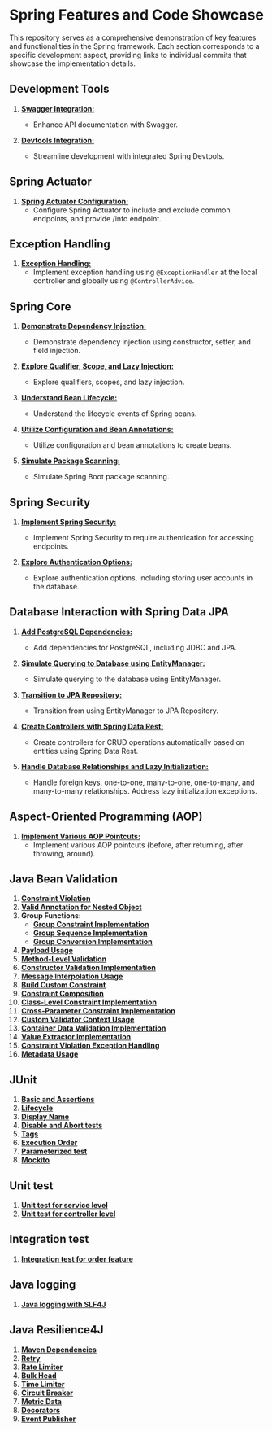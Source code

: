 # Spring Features and Code Showcase

This repository serves as a comprehensive demonstration of key features and functionalities in the Spring framework. Each section corresponds to a specific development aspect, providing links to individual commits that showcase the implementation details.

## Development Tools

1. [**Swagger Integration:**](https://github.com/dwinanto34/Spring/commit/b55a2d910294f5303b1420b90c481f4adefb39e1)
   - Enhance API documentation with Swagger.

2. [**Devtools Integration:**](https://github.com/dwinanto34/Spring/commit/55f8e50e35b5367902407a52d4dc93dc82b1b72e)
   - Streamline development with integrated Spring Devtools.

## Spring Actuator

1. [**Spring Actuator Configuration:**](https://github.com/dwinanto34/Spring/commit/309937cdba3f42662fc857ca3e3d588d3de81803)
   - Configure Spring Actuator to include and exclude common endpoints, and provide /info endpoint.

## Exception Handling

1. [**Exception Handling:**](https://github.com/dwinanto34/Spring/commit/689700480a69a1020515b179c36ae1afc3b10330)
   - Implement exception handling using `@ExceptionHandler` at the local controller and globally using `@ControllerAdvice`.

## Spring Core

1. [**Demonstrate Dependency Injection:**](https://github.com/dwinanto34/Spring/commit/8bbca9627eadd280580f70a464080c41670db4a0)
   - Demonstrate dependency injection using constructor, setter, and field injection.

2. [**Explore Qualifier, Scope, and Lazy Injection:**](https://github.com/dwinanto34/Spring/commit/c46d387b5ad2b526eb9ebf9992f69520b1055c1d)
   - Explore qualifiers, scopes, and lazy injection.

3. [**Understand Bean Lifecycle:**](https://github.com/dwinanto34/Spring/commit/97421ab28e13bd9019df8dc8cf0359f285b1bb9e)
   - Understand the lifecycle events of Spring beans.

4. [**Utilize Configuration and Bean Annotations:**](https://github.com/dwinanto34/Spring/commit/340cf53d35235c06e8074d5cc520d5c935ec3c56)
   - Utilize configuration and bean annotations to create beans.

5. [**Simulate Package Scanning:**](https://github.com/dwinanto34/Spring/commit/39c64f44b4338da68a5a978f410b9757b92635b8)
   - Simulate Spring Boot package scanning.

## Spring Security

1. [**Implement Spring Security:**](https://github.com/dwinanto34/Spring/commit/5761ca065c7d14c41e231d79ef45e1bc65061d89)
   - Implement Spring Security to require authentication for accessing endpoints.

2. [**Explore Authentication Options:**](https://github.com/dwinanto34/Spring/commit/6b7781264d543e83ac88f76a7e103a768ed58ef3)
   - Explore authentication options, including storing user accounts in the database.

## Database Interaction with Spring Data JPA

1. [**Add PostgreSQL Dependencies:**](https://github.com/dwinanto34/Spring/commit/7fee50a81fd44b1c8e0d7e51d287e1e7e787a8e8)
   - Add dependencies for PostgreSQL, including JDBC and JPA.

2. [**Simulate Querying to Database using EntityManager:**](https://github.com/dwinanto34/Spring/commit/38e7b43bd9900421243d8bbc68a10e37dd284cae)
   - Simulate querying to the database using EntityManager.

3. [**Transition to JPA Repository:**](https://github.com/dwinanto34/Spring/commit/ae39ee4a6188b1ecbcdfb5754ed12c85e7e652c0)
   - Transition from using EntityManager to JPA Repository.

4. [**Create Controllers with Spring Data Rest:**](https://github.com/dwinanto34/Spring/commit/05edfdf2ba56e203b24cf9b99a7b44c82b42e081)
   - Create controllers for CRUD operations automatically based on entities using Spring Data Rest.

5. [**Handle Database Relationships and Lazy Initialization:**](https://github.com/dwinanto34/Spring/commit/06b81f6a34fdfcfdd1e0910a3f5694f7a993822a)
   - Handle foreign keys, one-to-one, many-to-one, one-to-many, and many-to-many relationships. Address lazy initialization exceptions.

## Aspect-Oriented Programming (AOP)

1. [**Implement Various AOP Pointcuts:**](https://github.com/dwinanto34/Spring/commit/8c6f5983f752902d6637823aff55c37f7b1736d8)
   - Implement various AOP pointcuts (before, after returning, after throwing, around).

## Java Bean Validation

1. [**Constraint Violation**](https://github.com/dwinanto34/Spring/commit/b154a85f592d781d37d693560959e8a9cd6ff59a)
2. [**Valid Annotation for Nested Object**](https://github.com/dwinanto34/Spring/commit/8ff5c5ab1c83c468a8fb0e5f4a1f12d92ec6836b)
3. **Group Functions:**
   - [**Group Constraint Implementation**](https://github.com/dwinanto34/Spring/commit/6c107f1d7b48c14304df37dd1e8f6141df3a411c)
   - [**Group Sequence Implementation**](https://github.com/dwinanto34/Spring/commit/241d45d4113544a25f00deffb68c1945f0148a4f)
   - [**Group Conversion Implementation**](https://github.com/dwinanto34/Spring/commit/363ea771547beddfe6ebba53c4048938a48558b2)
4. [**Payload Usage**](https://github.com/dwinanto34/Spring/commit/f9a827999a7a82057c903adcd1f7030110c147bd)
5. [**Method-Level Validation**](https://github.com/dwinanto34/Spring/commit/f7378f47c5689e45b7e435784c6aba94cc5ce6e3)
6. [**Constructor Validation Implementation**](https://github.com/dwinanto34/Spring/commit/8974140b482431d05b5cfa06137424c3065939ca)
7. [**Message Interpolation Usage**](https://github.com/dwinanto34/Spring/commit/f78f9ba04f78481521744750ee18a43b22887a5e)
8. [**Build Custom Constraint**](https://github.com/dwinanto34/Spring/commit/f3e45f1662b7f154928731a4b2ea6a0fee12784c)
9. [**Constraint Composition**](https://github.com/dwinanto34/Spring/commit/17622ece5a03bd217d872a6dbfb8ad0b00467082)
10. [**Class-Level Constraint Implementation**](https://github.com/dwinanto34/Spring/commit/9409c6395635fca1019e4c5828430471035a46ae)
11. [**Cross-Parameter Constraint Implementation**](https://github.com/dwinanto34/Spring/commit/761a8f83bdc0fc1b0a185bbafc7b44fbfcb74f3d)
12. [**Custom Validator Context Usage**](https://github.com/dwinanto34/Spring/commit/39045e9af2ce519f9a56707c0193b9b17cd0bda1)
13. [**Container Data Validation Implementation**](https://github.com/dwinanto34/Spring/commit/5d2e00b31ff2a5ccef2c03ab42ad168c60810399)
14. [**Value Extractor Implementation**](https://github.com/dwinanto34/Spring/commit/07aac40b1be7008c35d0d91bf318ef4c09337670)
15. [**Constraint Violation Exception Handling**](https://github.com/dwinanto34/Spring/commit/ffe2cf0fd979a94daeb1d74fab54c89e10808d9c)
16. [**Metadata Usage**](https://github.com/dwinanto34/Spring/commit/5a46480bc6c928eccfe6131a71a8fa2154bf80cb)

## JUnit

1. [**Basic and Assertions**](https://github.com/dwinanto34/Spring/commit/4802788f8c71ea32263d68affadccbea4104ce93)
2. [**Lifecycle**](https://github.com/dwinanto34/Spring/commit/980d55e2096a8f9c596da8ad4d9d3db7140a31a6)
3. [**Display Name**](https://github.com/dwinanto34/Spring/commit/13a8ee429a27992336d019ec00fe321349c6d4d2)
4. [**Disable and Abort tests**](https://github.com/dwinanto34/Spring/commit/8506e4c4d5a6f3adaefd8ecc4a31a70a42fa065d)
5. [**Tags**](https://github.com/dwinanto34/Spring/commit/e0e353e94af6e0c5045e3241a296ff00baf2ff62)
6. [**Execution Order**](https://github.com/dwinanto34/Spring/commit/1b0bd85047b5ba3711df85e8dfdcfa411ac1bb87)
7. [**Parameterized test**](https://github.com/dwinanto34/Spring/commit/a77b09d220aae76f07ab30ddc25683f7298a9e81)
8. [**Mockito**](https://github.com/dwinanto34/Spring/commit/d329d2cc7c638e9c6294f6b5557bda0849e4e190)

## Unit test

1. [**Unit test for service level**](https://github.com/dwinanto34/Spring/commit/3ed7fd425d137753e88279688e5737c8991d6eb0)
2. [**Unit test for controller level**](https://github.com/dwinanto34/Spring/commit/461033c7e625c3862463273255728626b5c8d1cf)

## Integration test

1. [**Integration test for order feature**](https://github.com/dwinanto34/Spring/commit/f6c442ccff59db30e96d9add48ad080dfec8529a)

## Java logging

1. [**Java logging with SLF4J**](https://github.com/dwinanto34/Spring/commit/169b2eb49c99ef89767d2822485ca449ce46831e)

## Java Resilience4J

1. [**Maven Dependencies**](https://github.com/dwinanto34/Spring/commit/77f2c4b4d236d78e12c555127168fc0f854d85db)
2. [**Retry**](https://github.com/dwinanto34/Spring/commit/1649422b466e0ee054b212f8e01a808c33f447a3)
3. [**Rate Limiter**](https://github.com/dwinanto34/Spring/commit/1ca767074895c9724965c92f40352556090debc7)
4. [**Bulk Head**](https://github.com/dwinanto34/Spring/commit/47344e6b6dab4d3dcc4aea7a2d03efd8870451d7)
5. [**Time Limiter**](https://github.com/dwinanto34/Spring/commit/0c98167729730beed236b6ff97a21ac6e9ccb101)
6. [**Circuit Breaker**](https://github.com/dwinanto34/Spring/commit/ebe0713032fe4b92950428d4375fe625df98b477)
7. [**Metric Data**](https://github.com/dwinanto34/Spring/commit/20ec3fe0ca8da8845fe559b11ece0a6c432fa85f)
8. [**Decorators**](https://github.com/dwinanto34/Spring/commit/4c470cc65cc2a1e1e8ed9493df45a1645647fd6a)
9. [**Event Publisher**](https://github.com/dwinanto34/Spring/commit/caedbcca4128bde12a022d5da06218863b4a96f0)

